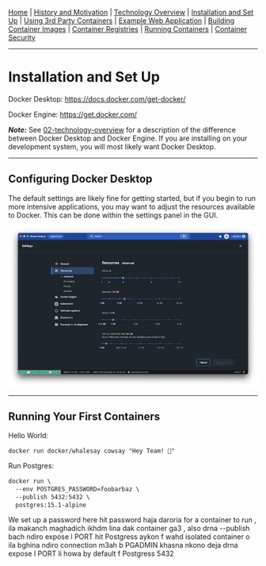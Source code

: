 [Home](../README.md) | [History and Motivation](../01-history-and-motivation/README.md)
| [Technology Overview](../02-technology-overview/README.md)
| [Installation and Set Up](../03-installation-and-set-up/README.md)
| [Using 3rd Party Containers](../04-using-3rd-party-containers/README.md)
| [Example Web Application](../05-example-web-application/README.md)
| [Building Container Images](../06-building-container-images/README.md)
| [Container Registries](../07-container-registries/README.md)
| [Running Containers](../08-running-containers/README.md)
| [Container Security](../09-container-security/README.md)


---

# Installation and Set Up

Docker Desktop: https://docs.docker.com/get-docker/

Docker Engine: https://get.docker.com/ 

***Note:*** See [02-technology-overview](../02-technology-overview/README.md) for a description of the difference between Docker Desktop and Docker Engine. If you are installing on your development system, you will most likely want Docker Desktop.

---

## Configuring Docker Desktop

The default settings are likely fine for getting started, but if you begin to run more intensive applications, you may want to adjust the resources available to Docker. This can be done within the settings panel in the GUI.

![](./readme-assets/docker-desktop-config.jpg)

---

## Running Your First Containers

Hello World:
```
docker run docker/whalesay cowsay "Hey Team! 👋"
```

Run Postgres:
```
docker run \
  --env POSTGRES_PASSWORD=foobarbaz \
  --publish 5432:5432 \
  postgres:15.1-alpine
```
We set up a password here hit password haja daroria for a container to run , ila makanch maghadich ikhdm lina dak container ga3 , also drna --publish bach ndiro expose l PORT hit Postgress aykon f wahd isolated container o ila bghina ndiro connection m3ah b PGADMIN khasna nkono deja drna expose l PORT li howa by default f Postgress 5432 

